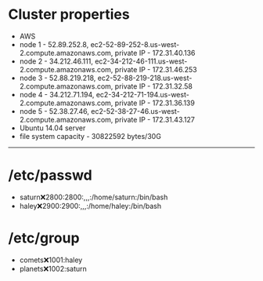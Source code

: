 # Cluster properties
* AWS
* node 1 - 52.89.252.8, ec2-52-89-252-8.us-west-2.compute.amazonaws.com, private IP - 172.31.40.136 
* node 2 - 34.212.46.111, ec2-34-212-46-111.us-west-2.compute.amazonaws.com, private IP - 172.31.46.253
* node 3 - 52.88.219.218, ec2-52-88-219-218.us-west-2.compute.amazonaws.com, private IP - 172.31.32.58
* node 4 - 34.212.71.194, ec2-34-212-71-194.us-west-2.compute.amazonaws.com, private IP - 172.31.36.139
* node 5 - 52.38.27.46, ec2-52-38-27-46.us-west-2.compute.amazonaws.com, private IP - 172.31.43.127
* Ubuntu 14.04 server
* file system capacity - 30822592 bytes/30G

---

# /etc/passwd
* saturn:x:2800:2800:,,,:/home/saturn:/bin/bash
* haley:x:2900:2900:,,,:/home/haley:/bin/bash

# /etc/group
* comets:x:1001:haley
* planets:x:1002:saturn
